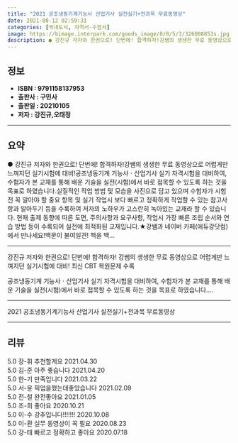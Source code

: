 ```yaml
---
title: "2021 공조냉동기계기능사 산업기사 실전실기+전과목 무료동영상"
date: 2021-08-12 02:59:31
categories: [국내도서, 자격서-수험서]
image: https://bimage.interpark.com/goods_image/8/8/5/3/326008853s.jpg
description: ● 강진규 저자와 한권으로! 단번에! 합격하자!강쌤의 생생한 무료 동영상으로 어렵게만 느껴지던 실기시험에 대비!공조냉동기계 기능사ㆍ산업기사 실기 자격시험을 대비하여, 수험자가 본 교재를 통해 배운 기술을 실전(시험)에서 바로 접목할 수 있도록 하는 것을 목표로 하였습니다.실질적인 작업
---
```


## **정보**

- **ISBN : 9791158137953**
- **출판사 : 구민사**
- **출판일 : 20210105**
- **저자 : 강진규,오태정**

------



## **요약**

●  강진규 저자와 한권으로! 단번에! 합격하자!강쌤의 생생한 무료 동영상으로 어렵게만 느껴지던 실기시험에 대비!공조냉동기계 기능사ㆍ산업기사 실기 자격시험을 대비하여, 수험자가 본 교재를 통해 배운 기술을 실전(시험)에서 바로 접목할 수 있도록 하는 것을 목표로 하였습니다.실질적인 작업 방법 및 모습을 사진으로 담고 있으며 수험자가 시험 전 꼭 알아야 할 중요 항목 및 실기 작업시 보다 빠르고 정확하게 작업할 수 있는 참고사항과 알아두기 등을 수록하여 저자의 노하우가 고스란히 녹아있는 교재라 할 수 있습니다. 현재 출제 동향에 따른 도면, 주의사항과 요구사항, 작업시 가장 빠른 조립 순서와 연습 방법 등이 수록되어 실전에 최적화된 교재입니다.★강쌤과 네이버 카페(에듀강닷컴)에서 만나세요!백문이 불여일견! 책을 백...

------

강진규 저자와 한권으로! 단번에! 합격하자!
강쌤의 생생한 무료 동영상으로 어렵게만 느껴지던 실기시험에 대비!
최신 CBT 복원문제 수록

공조냉동기계 기능사ㆍ산업기사 실기 자격시험을 대비하여, 수험자가 본 교재를 통해 배운 기술을 실전(시험)에서 바로 접목할 수 있도록 하는 것을 목표로 하였습니다.... 

------


2021 공조냉동기계기능사 산업기사 실전실기+전과목 무료동영상 

------


## **리뷰** 

5.0 장-휘 추천할게요  2021.04.30 <br/>5.0 김-준 아주 좋습니다 2021.04.20 <br/>5.0 한-기 만족입니다 2021.03.22 <br/>5.0 서-윤 픽업을했는데좋았습니다 2021.02.09 <br/>5.0 전-철 완전좋아요 2021.01.05 <br/>5.0 조-희 좋아요  2020.10.21 <br/>5.0 이-수 강추입니다!!!!!!! 2020.10.08 <br/>5.0 이-환 실무 동영상이 꼭 필요 2020.08.23 <br/>5.0 강-태 빠르고 정확하고 좋아요 2020.07.18 <br/>